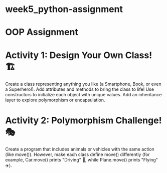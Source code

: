 # week5_python-assignment
# OOP Assignment
# Activity 1: Design Your Own Class! 🏗️
   Create a class representing anything you like (a Smartphone, Book, or even a Superhero!).
   Add attributes and methods to bring the class to life!
   Use constructors to initialize each object with unique values.
   Add an inheritance layer to explore polymorphism or encapsulation.
# Activity 2: Polymorphism Challenge! 🎭
 Create a program that includes animals or vehicles with the same action (like move()). However, make each class define move() differently (for example, Car.move() prints "Driving" 🚗, while Plane.move() prints "Flying" ✈️).
